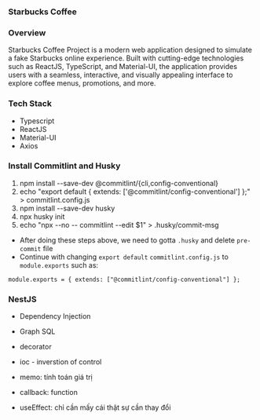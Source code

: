 ### Starbucks Coffee

### Overview

Starbucks Coffee Project is a modern web application designed to simulate a fake Starbucks online experience. Built with cutting-edge technologies such as ReactJS, TypeScript, and Material-UI, the application provides users with a seamless, interactive, and visually appealing interface to explore coffee menus, promotions, and more.

### Tech Stack

-   Typescript
-   ReactJS
-   Material-UI
-   Axios

### Install Commitlint and Husky

1. npm install --save-dev @commitlint/{cli,config-conventional}
2. echo "export default { extends: ['@commitlint/config-conventional'] };" > commitlint.config.js
3. npm install --save-dev husky
4. npx husky init
5. echo "npx --no -- commitlint --edit \$1" > .husky/commit-msg

-   After doing these steps above, we need to gotta `.husky` and delete `pre-commit` file
-   Continue with changing `export default` `commitlint.config.js` to `module.exports` such as:

```
module.exports = { extends: ["@commitlint/config-conventional"] };
```

### NestJS

-   Dependency Injection
-   Graph SQL
-   decorator
-   ioc - inverstion of control

-   memo: tính toán giá trị
-   callback: function
-   useEffect: chỉ cần mấy cái thật sự cần thay đổi
